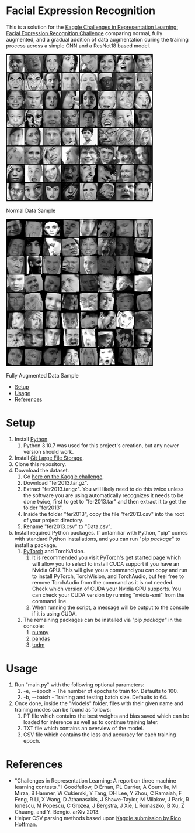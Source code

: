 # Facial Expression Recognition

This is a solution for the [Kaggle Challenges in Representation Learning: Facial Expression Recognition Challenge](https://www.kaggle.com/competitions/challenges-in-representation-learning-facial-expression-recognition-challenge "Kaggle Challenges in Representation Learning: Facial Expression Recognition Challenge") comparing normal, fully augmented, and a gradual addition of data augmentation during the training process across a simple CNN and a ResNet18 based model.

![Normal Data](Data-Normal.png "Normal Data")

Normal Data Sample

![Augmented Data](Data-Augmented.png "Augmented Data")

Fully Augmented Data Sample

- [Setup](#setup "Setup")
- [Usage](#usage "Usage")
- [References](#references "References")

# Setup

1. Install [Python](https://www.python.org "Python").
   1. Python 3.10.7 was used for this project's creation, but any newer version should work.
2. Install [Git Large File Storage](https://git-lfs.com "Git Large File Storage").
3. Clone this repository.
4. Download the dataset.
   1. Go [here on the Kaggle challenge](https://www.kaggle.com/competitions/challenges-in-representation-learning-facial-expression-recognition-challenge/data?select=fer2013.tar.gz "Kaggle Dataset").
   2. Download "fer2013.tar.gz".
   3. Extract "fer2013.tar.gz". You will likely need to do this twice unless the software you are using automatically recognizes it needs to be done twice, first to get to "fer2013.tar" and then extract it to get the folder "fer2013".
   4. Inside the folder "fer2013", copy the file "fer2013.csv" into the root of your project directory.
   5. Rename "fer2013.csv" to "Data.csv".
5. Install required Python packages. If unfamiliar with Python, "pip" comes with standard Python installations, and you can run "pip *package*" to install a package.
   1. [PyTorch](https://pytorch.org "PyTorch") and TorchVision.
      1. It is recommended you visit [PyTorch's get started page](https://pytorch.org/get-started/locally "PyTorch Get Started") which will allow you to select to install CUDA support if you have an Nvidia GPU. This will give you a command you can copy and run to install PyTorch, TorchVision, and TorchAudio, but feel free to remove TorchAudio from the command as it is not needed. Check which version of CUDA your Nvidia GPU supports. You can check your CUDA version by running "nvidia-smi" from the command line.
      2. When running the script, a message will be output to the console if it is using CUDA.
   2. The remaining packages can be installed via "pip *package*" in the console:
      1. [numpy](https://numpy.org "numpy")
      2. [pandas](https://pandas.pydata.org "pandas")
      3. [tqdm](https://github.com/tqdm/tqdm "tqdm")

# Usage

1. Run "main.py" with the following optional parameters:
   1. -e, --epoch - The number of epochs to train for. Defaults to 100.
   2. -b, --batch - Training and testing batch size. Defaults to 64.
2. Once done, inside the "Models" folder, files with their given name and training modes can be found as follows:
   1. PT file which contains the best weights and bias saved which can be loaded for inference as well as to continue training later.
   2. TXT file which contains an overview of the model. 
   3. CSV file which contains the loss and accuracy for each training epoch.

# References

- "Challenges in Representation Learning: A report on three machine learning contests." I Goodfellow, D Erhan, PL Carrier, A Courville, M Mirza, B Hamner, W Cukierski, Y Tang, DH Lee, Y Zhou, C Ramaiah, F Feng, R Li, X Wang, D Athanasakis, J Shawe-Taylor, M Milakov, J Park, R Ionescu, M Popescu, C Grozea, J Bergstra, J Xie, L Romaszko, B Xu, Z Chuang, and Y. Bengio. arXiv 2013.
- Helper CSV parsing methods based upon [Kaggle submission by Rico Hoffman](https://www.kaggle.com/code/drcapa/facial-expression-eda-cnn "Rico Hoffman Challenges in Representation Learning: Facial Expression Recognition Challenge").
